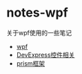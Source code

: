 # notes-wpf
关于wpf使用的一些笔记
- [wpf](Doc/base/README.md)
- [DevExpress控件相关](Doc/dev/README.md)
- [prism框架](Doc/prism/README.md)
